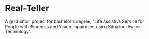 # Real-Teller
A graduation project for bachelor's degree, "Life Assistive Service for People with Blindness and Vision Impairment using Situation-Aware Technology".
